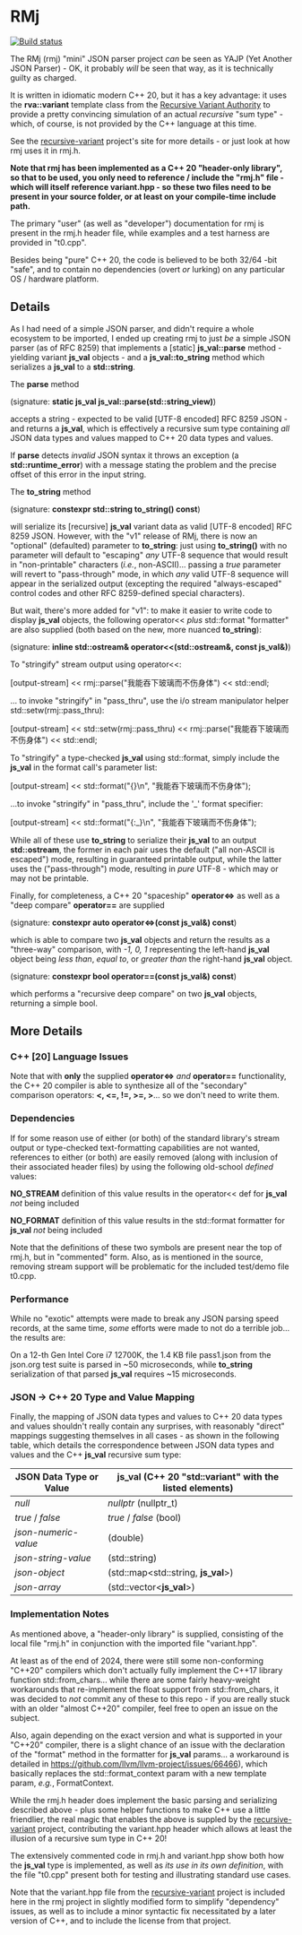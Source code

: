 # RMj

[![Build status](https://ci.appveyor.com/api/projects/status/vk34os2bldqog6u2?svg=true)](https://ci.appveyor.com/project/robertroessler/rmj)

The RMj (rmj) "mini" JSON parser project *can* be seen as YAJP (Yet Another JSON Parser) - OK, it
probably *will* be seen that way, as it is technically guilty as charged.

It is written in idiomatic modern C++ 20, but it has a key advantage:
it uses the **rva\:\:variant** template class from the
[Recursive Variant Authority](https://github.com/codeinred/recursive-variant)
to provide a pretty convincing simulation of an actual *recursive* "sum type" -
which, of course, is not provided by the C++ language at this time.

See the [recursive-variant](https://github.com/codeinred/recursive-variant)
project's site for more details - or just look at how rmj uses it in rmj.h.

__Note that rmj has been implemented as a C++ 20 "header-only library", so that to
be used, you only need to reference / include the "rmj.h" file - which will itself
reference variant.hpp - so these two files need to be present in your source folder,
or at least on your compile-time include path.__

The primary "user" (as well as "developer") documentation for rmj is present in
the rmj.h header file, while examples and a test harness are provided in "t0.cpp".

Besides being "pure" C++ 20, the code is believed to be both 32/64 -bit "safe", and
to contain no dependencies (overt *or* lurking) on any particular OS / hardware platform.

## Details

As I had need of a simple JSON parser, and didn't
require a whole ecosystem to be imported, I ended up creating rmj to just *be*
a simple JSON parser (as of RFC 8259) that implements a [static] **js_val\:\:parse** method -
yielding variant **js_val** objects  - and a **js_val\:\:to_string** method which serializes
a **js_val** to a **std\:\:string**.

The **parse** method  

(signature: **static js_val js_val\:\:parse(std\:\:string_view)**)  

accepts a string - expected to be valid [UTF-8 encoded] RFC 8259 JSON - and returns
a **js_val**, which is effectively a recursive sum type containing *all* JSON data
types and values mapped to C++ 20 data types and values.

If **parse** detects *invalid* JSON syntax it throws an exception (a **std\:\:runtime_error**)
with a message stating the problem and the precise offset of this error in the input
string.

The **to_string** method  

(signature: **constexpr std\:\:string to_string() const**)  

will serialize
its [recursive] **js_val** variant data as valid [UTF-8 encoded] RFC 8259 JSON.  However,
with the "v1" release of RMj, there is now an "optional" (defaulted) parameter to **to_string**:
just using **to_string()** with no parameter will default to "escaping" *any* UTF-8 sequence
that would result in "non-printable" characters (*i.e.*, non-ASCII)... passing a *true*
parameter will revert to "pass-through" mode, in which *any* valid UTF-8 sequence will
appear in the serialized output (excepting the required "always-escaped" control codes and
other RFC 8259-defined special characters).

But wait, there's more added for "v1": to make it easier to write code to display **js_val**
objects, the following operator<< *plus* std::format "formatter" are also supplied (both based on the new, more nuanced
**to_string**):

(signature: **inline std\:\:ostream& operator<<(std\:\:ostream&, const js_val&)**)

To "stringify" stream output using operator<<:

[output-stream] << rmj\:\:parse("我能吞下玻璃而不伤身体") << std\:\:endl;

... to invoke "stringify" in "pass_thru", use the i/o stream manipulator helper std::setw(rmj\:\:pass_thru):

[output-stream] << std\:\:setw(rmj\:\:pass_thru) << rmj\:\:parse("我能吞下玻璃而不伤身体") << std\:\:endl;

To "stringify" a type-checked **js_val** using std\:\:format, simply include the **js_val** in the
format call's parameter list:

[output-stream] << std\:\:format("\{\}\n", "我能吞下玻璃而不伤身体");

...to invoke "stringify" in "pass_thru", include the '_' format specifier:

[output-stream] << std\:\:format("\{:_\}\n", "我能吞下玻璃而不伤身体");

While all of these use **to_string** to serialize their **js_val** to an output **std\:\:ostream**,
the former in each pair uses the default ("all non-ASCII is escaped") mode, resulting in guaranteed
printable output, while the latter uses the ("pass-through") mode, resulting in *pure* UTF-8
\- which may or may not be printable.

Finally, for completeness, a C++ 20 "spaceship" **operator<=>**
as well as a "deep compare" **operator==** are supplied  

(signature: **constexpr auto operator<=>(const js_val&) const**)

which is able to compare two **js_val** objects and return the results as a "three-way"
comparison, with *-1, 0, 1* representing the left-hand **js_val** object being *less than*,
*equal to*, or *greater than* the right-hand **js_val** object.

(signature: **constexpr bool operator==(const js_val&) const**)

which performs a "recursive deep compare" on two **js_val** objects, returning a simple bool.

## More Details

### C++ [20] Language Issues

Note that with **only** the supplied **operator<=>** *and* **operator==** functionality,
the C++ 20 compiler is able to synthesize all of the "secondary"
comparison operators: **<, \<=, !=, >=, >**... so we don't need to write them.

### Dependencies

If for some reason use of either (or both) of the standard library's stream output or
type-checked text-formatting capabilities are not wanted, references to either (or both)
are easily removed (along with inclusion of their associated header files) by using the
following old-school *defined* values:

**NO_STREAM** definition of this value results in the operator<< def for **js_val** *not* being included

**NO_FORMAT** definition of this value results in the std\:\:format formatter for **js_val** *not* being included

Note that the definitions of these two symbols are present near the top of rmj.h, but in
"commented" form.  Also, as is mentioned in the source, removing stream support will be
problematic for the included test/demo file t0.cpp.

### Performance

While no "exotic" attempts were made to break any JSON parsing speed records, at
the same time, *some* efforts were made to not do a terrible job... the results are:

On a 12-th Gen Intel Core i7 12700K, the 1.4 KB file pass1.json from the json.org test suite
is parsed in ~50 microseconds, while **to_string** serialization of that parsed **js_val**
requires ~15 microseconds.

### JSON -> C++ 20 Type and Value Mapping

Finally, the mapping of JSON data types and values to C++ 20 data types and values
shouldn't really contain any surprises, with reasonably "direct" mappings suggesting
themselves in all cases - as shown in the following table, which details the
correspondence between JSON data types and values and the C++ **js_val** recursive
sum type:

| JSON Data Type or Value | **js_val** (C++ 20 "std\:\:variant" with the listed elements) |
| --- | --- |
| *null* | *nullptr* (nullptr_t) |
| *true* / *false* | *true* / *false* (bool) |
| *json-numeric-value* | (double) |
| *json-string-value* | (std\:\:string) |
| *json-object* | (std\:\:map\<std\:\:string, **js_val**\>) |
| *json-array* | (std\:\:vector\<**js_val**\>) |

### Implementation Notes

As mentioned above, a "header-only library" is supplied, consisting of the local
file "rmj.h" in conjunction with the imported file "variant.hpp".

At least as of the end of 2024, there were still some non-conforming "C\+\+20" compilers
which don't actually fully implement the C\+\+17 library function std\:\:from_chars... while
there are some fairly heavy-weight workarounds that re-implement the float support
from std::from_chars, it was decided to *not* commit any of these to this repo - if you
are really stuck with an older "almost C\+\+20" compiler, feel free to open an issue on the subject.

Also, again depending on the exact version and what is supported in your "C\+\+20" compiler,
there is a slight chance of an issue with the declaration of the "format" method in the
formatter for **js_val** params... a workaround is detailed in
https://github.com/llvm/llvm-project/issues/66466), which basically replaces the
std\:\:format_context param with a new template param, *e.g.*, FormatContext.

While the rmj.h header does implement the basic parsing and serializing described
above - plus some helper functions to make C++ use a little friendlier, the real
magic that enables the above is suppled by the
[recursive-variant](https://github.com/codeinred/recursive-variant)
project, contributing the variant.hpp header which allows at least the illusion
of a recursive sum type in C++ 20!

The extensively commented code in rmj.h and variant.hpp show both how the **js_val**
type is implemented, as well as *its use in its own definition*, with the file
"t0.cpp" present both for testing and illustrating standard use cases.

Note that the variant.hpp file from the
[recursive-variant](https://github.com/codeinred/recursive-variant)
project is included here in the rmj project in slightly modified form to simplify
"dependency" issues, as well as to include a minor syntactic fix necessitated by a
later version of C++, and to include the license from that project.